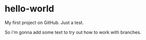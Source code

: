 # hello-world
My first project on GitHub. Just a test.

So i'm gonna add some text to try out how to work with branches.
